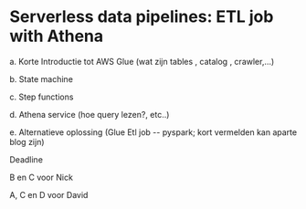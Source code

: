 # Serverless data pipelines: ETL job with Athena

a.      Korte Introductie tot AWS Glue (wat zijn tables , catalog , crawler,…)

b.      State machine

c.      Step functions

d.      Athena service (hoe query lezen?, etc..)

e.      Alternatieve oplossing (Glue Etl job -- pyspark; kort vermelden kan aparte blog zijn)

Deadline

B en C voor Nick

A, C en D voor David